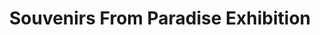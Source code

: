 ---
attached_collection: collections/vanishing-folklore.md
attached_link: ""
block_aspect_ratio: ratio-16x9
blog_block_cover: https://d1sf55qlb7p6hz.cloudfront.net/SOP_ClosingInvite.jpg
blog_header: ""
caption: The Gallery at Mountain Shadows
content: >-
  Excited to have 36 pieces from [**_A Vanishing
  Folklore_**](https://jesserieser.com/projects/folklore) and **_The Changing
  Landscape of American Retail_** on display through January 6th at The Gallery
  at Mountain Shadows  

  5445 E. Lincoln Drive,  

  Paradise Valley, AZ 85253. ⁠


  **Curator Cece Cole:**  

  _Jesse Rieser's thematic works celebrate the often-overlooked in our day-to-day American experience. With the use of light and bleached color, Rieser constructs an illusionistic existence where the lines between fact and fiction are blurred._


  _For his exhibition Souvenirs From Paradise, Jesse intertwines divergent narratives to find meaning in the meaningless. The familiar becomes foreign in his examination of our rituals and the artifacts we leave behind. One-time paradisal places are framed by our modern anxieties about the past, present, and future. Intentionally omitted information evokes a sense of absence or loss and illuminates the surreal in our surroundings._


  _Jesse was born in the Ozarks and attended Arizona State University, where he majored in photography and art history while attending the Herberger Institute of Art and Design. His work has been profiled by The New York Times, NPR, Washington Post, Wired, and NatGeo. He has been recognized by Communication Arts and AP Annual, and is a Critical Mass top 50 artist (awarded three times), a One Club Young Gun, a Magenta Foundation Flash Forward recipient, and a winning artist of the Klompching Gallery Fresh Award and exhibition._


  > **A Vanishing Folklore** _2012 - 2022_  

  > These works are the transmissions of a citizen who seems comfortable sitting with the knowledge that he is as excited by his home as he is alarmed by it. The photographs are as much about the American roadside as they are the infinitely flat and delusional digital landscape, a place where reverence is arbitrarily distributed between the meaningful and meaningless components of our world, both existing and extinct.


  > If the earlier work of Christmas in America: Happy Birthday, Jesus is a thematic and a visual exercise in American Maximalism, these images are deceptively nuanced photographs of—and for—an America that has done everything it can to abolish nuance, creating bleached-out stand-ins for the place itself.

  >

  > It’s hard to ignore the current collective fear of losing one’s version of America—their way of life, the fear that it too is fleeting. It’s as if their concept of America is un-shareable. You will find images of implied loss, or as if something is missing or been plucked out of the frame. Erased.


  > **The Changing Landscape of American Retail** _2015 - 2022_  

  > Like memories, familiar retail entities are fading away. Today, they stand as modern-day ruins and architectural artifacts that reach into the not-so-distant past of our own maturing interests and evolving identities.

  >

  > Toys “R” Us brings back of memories of avoiding my brother’s aerial assaults of red dodge balls and Nerf guns. The Battlefield Mall was once a central meeting spot for my junior high peers—anchored by the food court and Aladdin’s Castle arcade. The arcade elicits a sensory transaction when I’m greeted by the flashing lights of Street Fighter II, manic electronic beeps, purple geometric carpet, and the oddly unique odor of stale popcorn mixed with the metallic scent of quarters, tucked into my front pocket. During high school and college, I spent hours at Best Buy and Circuit City listening stations, previewing new music releases from my favorite artists.

  >

  > By 2012, Circuit City closed their doors. Toys “R” Us folded in the spring of 2018, and Best Buy continues to shutter underperforming stores. Additionally, arcades and food courts are endangered as “Class B” malls are closing all over the U.S.

  >

  > Store closings feel like a continuation of our declining thoughtful conversations, empty playgrounds, and sense of community as we opt for a digital facsimile. We are no longer previewing music and getting recommendations on new releases in person and in retail shops. We will no longer meet our friends in food courts.

  >

  > The Changing Landscape of American Retail is an exercise of looking to the past and peering into the future, serving as a metaphor of how technology is accelerating cultural change in the modern world. I know you can’t fight change, but that doesn’t mean you can’t be sentimental.
date: ""
news_category:
  - exhibition
theme_color: "#F6E7D1"
title: "Souvenirs From Paradise Exhibition "
vimeo_block_cover: 769252337
seo:
  meta_description: 36 Images on Display from A Vanishing Folklore and The
    Changing Landscape of American Retail
  meta_title: Souvenirs From Paradise at the Gallery at Mountain Shadows
post_blocks:
  - _bookshop_name: posts/media-element-static
    caption: ""
    image: https://d1sf55qlb7p6hz.cloudfront.net/sfp-3-1.jpg
    template: block-media-element-static
    width: "50"
  - _bookshop_name: posts/media-element-static
    caption: ""
    image: https://d1sf55qlb7p6hz.cloudfront.net/sfp-3-2.jpg
    template: block-media-element-static
    width: "50"
  - _bookshop_name: posts/media-row-static
  - _bookshop_name: posts/media-element-static
    caption: ""
    image: https://d1sf55qlb7p6hz.cloudfront.net/sfp-3-3.jpg
    template: block-media-element-static
    width: "33"
  - _bookshop_name: posts/media-element-static
    caption: ""
    image: https://d1sf55qlb7p6hz.cloudfront.net/sfp-3-4.jpg
    template: block-media-element-static
    width: "33"
  - _bookshop_name: posts/media-element-static
    caption: ""
    image: https://d1sf55qlb7p6hz.cloudfront.net/sfp-3-5.jpg
    template: block-media-element-static
    width: "33"
  - _bookshop_name: posts/media-row-static
  - _bookshop_name: posts/media-element-static
    caption: ""
    image: https://d1sf55qlb7p6hz.cloudfront.net/sfp-3-6.jpg
    template: block-media-element-static
    width: "50"
  - _bookshop_name: posts/media-element-static
    caption: ""
    image: https://d1sf55qlb7p6hz.cloudfront.net/sfp-3-7.jpg
    template: block-media-element-static
    width: "50"
  - _bookshop_name: posts/media-row-static
  - _bookshop_name: posts/media-element-static
    caption: ""
    image: https://d1sf55qlb7p6hz.cloudfront.net/sfp-3-8.jpg
    template: block-media-element-static
    width: "25"
  - _bookshop_name: posts/media-element-static
    caption: ""
    image: https://d1sf55qlb7p6hz.cloudfront.net/sfp-3-9.jpg
    template: block-media-element-static
    width: "25"
  - _bookshop_name: posts/media-element-static
    caption: ""
    image: https://d1sf55qlb7p6hz.cloudfront.net/sfp-3-10.jpg
    template: block-media-element-static
    width: "25"
  - _bookshop_name: posts/media-element-static
    caption: ""
    image: https://d1sf55qlb7p6hz.cloudfront.net/sfp-3-11.jpg
    template: block-media-element-static
    width: "25"
  - _bookshop_name: posts/media-row-static
  - _bookshop_name: posts/media-element-static
    caption: ""
    image: https://d1sf55qlb7p6hz.cloudfront.net/sfp-3-12.jpg
    template: block-media-element-static
    width: "25"
  - _bookshop_name: posts/media-element-static
    caption: ""
    image: https://d1sf55qlb7p6hz.cloudfront.net/sfp-3-13.jpg
    template: block-media-element-static
    width: "25"
  - _bookshop_name: posts/media-element-static
    caption: ""
    image: https://d1sf55qlb7p6hz.cloudfront.net/sfp-3-14.jpg
    template: block-media-element-static
    width: "25"
  - _bookshop_name: posts/media-element-static
    caption: ""
    image: https://d1sf55qlb7p6hz.cloudfront.net/sfp-3-15.jpg
    template: block-media-element-static
    width: "25"
  - _bookshop_name: posts/media-row-static
  - _bookshop_name: posts/media-element-static
    caption: ""
    image: https://d1sf55qlb7p6hz.cloudfront.net/souvenirs-1.jpg
    template: block-media-element-static
    width: "33"
  - _bookshop_name: posts/media-element-static
    caption: ""
    image: https://d1sf55qlb7p6hz.cloudfront.net/souvenirs-2.jpg
    template: block-media-element-static
    width: "33"
  - _bookshop_name: posts/media-element-static
    caption: ""
    image: https://d1sf55qlb7p6hz.cloudfront.net/souvenirs-3.jpg
    template: block-media-element-static
    width: "33"
  - _bookshop_name: posts/media-row-static
  - _bookshop_name: posts/media-element-static
    caption: ""
    image: https://d1sf55qlb7p6hz.cloudfront.net/souvenirs-4.jpg
    template: block-media-element-static
    width: "100"
  - _bookshop_name: posts/media-row-static
  - _bookshop_name: posts/media-element-static
    caption: ""
    image: https://d1sf55qlb7p6hz.cloudfront.net/souvenirs-5.jpg
    template: block-media-element-static
    width: "50"
  - _bookshop_name: posts/media-element-static
    caption: ""
    image: https://d1sf55qlb7p6hz.cloudfront.net/souvenirs-6.jpg
    template: block-media-element-static
    width: "50"
  - _bookshop_name: posts/media-row-static
  - _bookshop_name: posts/media-element-static
    caption: ""
    image: https://d1sf55qlb7p6hz.cloudfront.net/souvenirs-7.jpg
    template: block-media-element-static
    width: "100"
  - _bookshop_name: posts/media-row-static
  - _bookshop_name: posts/media-element-static
    caption: ""
    image: https://d1sf55qlb7p6hz.cloudfront.net/souvenirs-8.jpg
    template: block-media-element-static
    width: "50"
  - _bookshop_name: posts/media-element-static
    caption: ""
    image: https://d1sf55qlb7p6hz.cloudfront.net/souvenirs-9.jpg
    template: block-media-element-static
    width: "50"
  - _bookshop_name: posts/media-row-static
  - _bookshop_name: posts/media-element-static
    caption: ""
    image: https://d1sf55qlb7p6hz.cloudfront.net/souvenirs-10.jpg
    template: block-media-element-static
    width: "40"
  - _bookshop_name: posts/media-element-static
    caption: ""
    image: https://d1sf55qlb7p6hz.cloudfront.net/souvenirs-11.jpg
    template: block-media-element-static
    width: "40"
  - _bookshop_name: posts/media-element-static
    caption: ""
    image: https://d1sf55qlb7p6hz.cloudfront.net/souvenirs-12.jpg
    template: block-media-element-static
    width: "20"
  - _bookshop_name: posts/media-row-static
  - _bookshop_name: posts/media-element-static
    caption: ""
    image: https://d1sf55qlb7p6hz.cloudfront.net/souvenirs-13.jpg
    template: block-media-element-static
    width: "100"
  - _bookshop_name: posts/media-row-static
  - _bookshop_name: posts/media-element-static
    caption: ""
    image: https://d1sf55qlb7p6hz.cloudfront.net/souvenirs-14.jpg
    template: block-media-element-static
    width: "33"
  - _bookshop_name: posts/media-element-static
    caption: ""
    image: https://d1sf55qlb7p6hz.cloudfront.net/souvenirs-15.jpg
    template: block-media-element-static
    width: "33"
  - _bookshop_name: posts/media-element-static
    caption: ""
    image: https://d1sf55qlb7p6hz.cloudfront.net/souvenirs-16.jpg
    template: block-media-element-static
    width: "33"
  - _bookshop_name: posts/media-row-static
  - _bookshop_name: posts/media-element-static
    caption: ""
    image: https://d1sf55qlb7p6hz.cloudfront.net/souvenirs-17.jpg
    template: block-media-element-static
    width: "66"
  - _bookshop_name: posts/media-element-static
    caption: ""
    image: https://d1sf55qlb7p6hz.cloudfront.net/souvenirs-18.jpg
    template: block-media-element-static
    width: "33"
  - _bookshop_name: posts/media-row-static
  - _bookshop_name: posts/media-element-static
    caption: ""
    image: https://d1sf55qlb7p6hz.cloudfront.net/souvenirs-19.jpg
    template: block-media-element-static
    width: "25"
  - _bookshop_name: posts/media-element-static
    caption: ""
    image: https://d1sf55qlb7p6hz.cloudfront.net/souvenirs-21.jpg
    template: block-media-element-static
    width: "25"
  - _bookshop_name: posts/media-element-static
    caption: ""
    image: https://d1sf55qlb7p6hz.cloudfront.net/souvenirs-22.jpg
    template: block-media-element-static
    width: "25"
  - _bookshop_name: posts/media-element-static
    caption: ""
    image: https://d1sf55qlb7p6hz.cloudfront.net/souvenirs-20.jpg
    template: block-media-element-static
    width: "25"
  - _bookshop_name: posts/media-row-static
  - _bookshop_name: posts/media-element-static
    caption: ""
    image: https://d1sf55qlb7p6hz.cloudfront.net/souvenirs-23.jpg
    template: block-media-element-static
    width: "33"
  - _bookshop_name: posts/media-element-static
    caption: ""
    image: https://d1sf55qlb7p6hz.cloudfront.net/souvenirs-24.jpg
    template: block-media-element-static
    width: "66"
  - _bookshop_name: posts/media-row-static
  - _bookshop_name: posts/media-element-static
    caption: ""
    image: https://d1sf55qlb7p6hz.cloudfront.net/souvenirs-25.jpg
    template: block-media-element-static
    width: "25"
  - _bookshop_name: posts/media-element-static
    caption: ""
    image: https://d1sf55qlb7p6hz.cloudfront.net/souvenirs-26.jpg
    template: block-media-element-static
    width: "25"
  - _bookshop_name: posts/media-element-static
    caption: ""
    image: https://d1sf55qlb7p6hz.cloudfront.net/souvenirs-27.jpg
    template: block-media-element-static
    width: "25"
  - _bookshop_name: posts/media-element-static
    caption: ""
    image: https://d1sf55qlb7p6hz.cloudfront.net/souvenirs-28.jpg
    template: block-media-element-static
    width: "25"
  - _bookshop_name: posts/media-row-static
  - _bookshop_name: posts/media-element-static
    caption: ""
    image: https://d1sf55qlb7p6hz.cloudfront.net/souvenirs-29.jpg
    template: block-media-element-static
    width: "50"
  - _bookshop_name: posts/media-element-static
    caption: ""
    image: https://d1sf55qlb7p6hz.cloudfront.net/souvenirs-30.jpg
    template: block-media-element-static
    width: "50"
  - _bookshop_name: posts/media-row-static
  - _bookshop_name: posts/media-element-static
    caption: ""
    image: https://d1sf55qlb7p6hz.cloudfront.net/souvenirs-31.jpg
    template: block-media-element-static
    width: "33"
  - _bookshop_name: posts/media-element-static
    caption: ""
    image: https://d1sf55qlb7p6hz.cloudfront.net/souvenirs-32.jpg
    template: block-media-element-static
    width: "33"
  - _bookshop_name: posts/media-element-static
    caption: ""
    image: https://d1sf55qlb7p6hz.cloudfront.net/souvenirs-33.jpg
    template: block-media-element-static
    width: "33"
  - _bookshop_name: posts/media-row-static
  - _bookshop_name: posts/media-element-static
    caption: ""
    image: https://d1sf55qlb7p6hz.cloudfront.net/souvenirs-34.jpg
    template: block-media-element-static
    width: "100"
blog_slider:
  - _bookshop_name: posts/media-motion-id
    show_controls: false
    vimeo_id: 769252337
  - _bookshop_name: posts/media-element-url
    image: https://d1sf55qlb7p6hz.cloudfront.net/Jesse5-09.jpg
    template: block-media-element-url

---